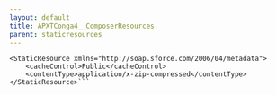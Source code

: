 ```yaml
---
layout: default
title: APXTConga4__ComposerResources
parent: staticresources
---
```


```<?xml version="1.0" encoding="UTF-8"?>
<StaticResource xmlns="http://soap.sforce.com/2006/04/metadata">
    <cacheControl>Public</cacheControl>
    <contentType>application/x-zip-compressed</contentType>
</StaticResource>```
